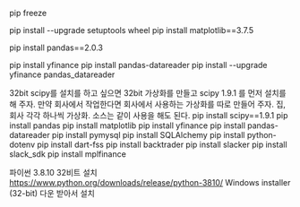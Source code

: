 pip freeze

pip install --upgrade setuptools wheel
pip install matplotlib==3.7.5

pip install pandas==2.0.3

pip install yfinance
pip install pandas-datareader
pip install --upgrade yfinance pandas_datareader

32bit scipy를 설치를 하고 싶으면
32bit 가상화를 만들고 scipy 1.9.1 를 먼저 설치를 해 주자.
만약 회사에서 작업한다면 회사에서 사용하는 가상화를 따로 만들어 주자.
집, 회사 각각 하나씩 가상화. 소스는 같이 사용을 해도 된다.
pip install scipy==1.9.1
pip install pandas
pip install matplotlib
pip install yfinance
pip install pandas-datareader
pip install pymysql
pip install SQLAlchemy
pip install python-dotenv
pip install dart-fss
pip install backtrader
pip install slacker
pip install slack_sdk
pip install mplfinance

파이썬 3.8.10 32비트 설치
https://www.python.org/downloads/release/python-3810/
Windows installer (32-bit) 다운 받아서 설치

